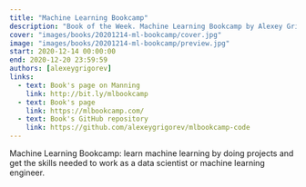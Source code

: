 ```yaml
---
title: "Machine Learning Bookcamp"
description: "Book of the Week. Machine Learning Bookcamp by Alexey Grigorev. Learn machine learning by doing projects"
cover: "images/books/20201214-ml-bookcamp/cover.jpg"
image: "images/books/20201214-ml-bookcamp/preview.jpg"
start: 2020-12-14 00:00:00
end: 2020-12-20 23:59:59
authors: [alexeygrigorev]
links: 
  - text: Book's page on Manning
    link: http://bit.ly/mlbookcamp
  - text: Book's page
    link: https://mlbookcamp.com/
  - text: Book's GitHub repository
    link: https://github.com/alexeygrigorev/mlbookcamp-code
---
```


Machine Learning Bookcamp: learn machine learning by doing projects and get the skills needed to work as a data scientist or machine learning engineer.

